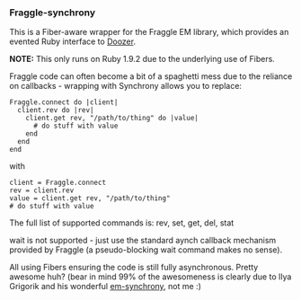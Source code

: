 ### Fraggle-synchrony

This is a Fiber-aware wrapper for the Fraggle EM library, which provides
an evented Ruby interface to [Doozer](https://github.com/ha/doozerd).

**NOTE:** This only runs on Ruby 1.9.2 due to the underlying use of Fibers.

Fraggle code can often become a bit of a spaghetti mess due to the
reliance on callbacks - wrapping with Synchrony allows you to replace:

    Fraggle.connect do |client|
      client.rev do |rev|
        client.get rev, "/path/to/thing" do |value|
          # do stuff with value
        end
      end
    end

with

    client = Fraggle.connect
    rev = client.rev
    value = client.get rev, "/path/to/thing"
    # do stuff with value

The full list of supported commands is: rev, set, get, del, stat

wait is not supported - just use the standard aynch callback mechanism
provided by Fraggle (a pseudo-blocking wait command makes no sense).

All using Fibers ensuring the code is still fully asynchronous. Pretty
awesome huh? (bear in mind 99% of the awesomeness is clearly due to Ilya
Grigorik and his wonderful [em-synchrony](https://github.com/igrigorik/em-synchrony), not me :)

